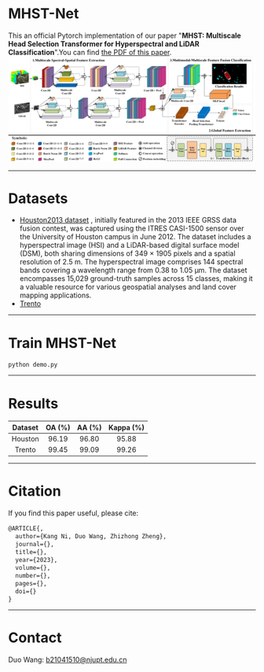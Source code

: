 # MHST-Net
This an official Pytorch implementation of our paper "**MHST: Multiscale Head Selection Transformer for Hyperspectral and LiDAR Classification**".You can find [the PDF of this paper]().
![MHST-Net](./figure/MHST-Net.png)
****
# Datasets
- [Houston2013 dataset](https://hyperspectral.ee.uh.edu/?page_id=459)
, initially featured in the 2013 IEEE GRSS data fusion contest, was captured using the ITRES CASI-1500 sensor over the University of Houston campus in June 2012. The dataset includes a hyperspectral image (HSI) and a LiDAR-based digital surface model (DSM), both sharing dimensions of 349 × 1905 pixels and a spatial resolution of 2.5 m. The hyperspectral image comprises 144 spectral bands covering a wavelength range from 0.38 to 1.05 μm. The dataset encompasses 15,029 ground-truth samples across 15 classes, making it a valuable resource for various geospatial analyses and land cover mapping applications.
- [Trento](https://github.com/danfenghong/IEEE_GRSL_EndNet/blob/master/README.md)
****
# Train MHST-Net
``` 
python demo.py
``` 
****
# Results
| Dataset | OA (%) | AA (%) | Kappa (%) |
| :----: |:------:|:------:|:---------:|
| Houston  | 96.19  | 96.80  |   95.88   |
| Trento  | 99.45  | 99.09  |   99.26   |
****
# Citation
If you find this paper useful, please cite:
``` 
@ARTICLE{,
  author={Kang Ni, Duo Wang, Zhizhong Zheng},
  journal={}, 
  title={}, 
  year={2023},
  volume={},
  number={},
  pages={},
  doi={}
}
```
****
# Contact
Duo Wang: [b21041510@njupt.edu.cn](b21041510@njupt.edu.cn)
